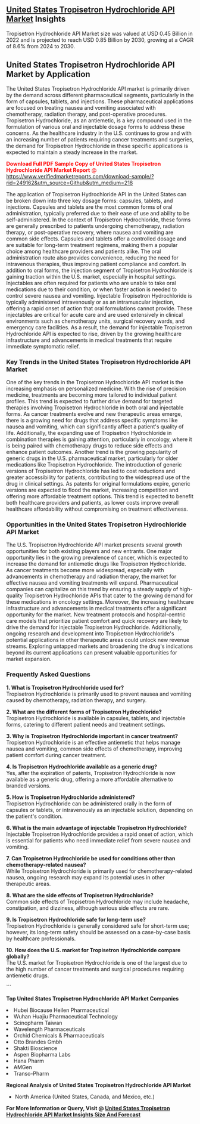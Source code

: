<h2><a href="https://www.verifiedmarketreports.com/download-sample/?rid=249162&amp;utm_source=Github&amp;utm_medium=218" target="_blank">United States Tropisetron Hydrochloride API Market</a> Insights</h2><p>Tropisetron Hydrochloride API Market size was valued at USD 0.45 Billion in 2022 and is projected to reach USD 0.85 Billion by 2030, growing at a CAGR of 8.6% from 2024 to 2030.</p><p> <h2>United States Tropisetron Hydrochloride API Market by Application</h2> <p>The United States Tropisetron Hydrochloride API market is primarily driven by the demand across different pharmaceutical segments, particularly in the form of capsules, tablets, and injections. These pharmaceutical applications are focused on treating nausea and vomiting associated with chemotherapy, radiation therapy, and post-operative procedures. Tropisetron Hydrochloride, as an antiemetic, is a key compound used in the formulation of various oral and injectable dosage forms to address these concerns. As the healthcare industry in the U.S. continues to grow and with an increasing number of patients requiring cancer treatments and surgeries, the demand for Tropisetron Hydrochloride in these specific applications is expected to maintain a steady increase in the market. <p><span class=""><span style="color: #ff0000;"><strong>Download Full PDF Sample Copy of United States Tropisetron Hydrochloride API Market Report</strong> @ </span><a href="https://www.verifiedmarketreports.com/download-sample/?rid=249162&amp;utm_source=Github&amp;utm_medium=218" target="_blank">https://www.verifiedmarketreports.com/download-sample/?rid=249162&amp;utm_source=Github&amp;utm_medium=218</a></span></p></p> <p>The application of Tropisetron Hydrochloride API in the United States can be broken down into three key dosage forms: capsules, tablets, and injections. Capsules and tablets are the most common forms of oral administration, typically preferred due to their ease of use and ability to be self-administered. In the context of Tropisetron Hydrochloride, these forms are generally prescribed to patients undergoing chemotherapy, radiation therapy, or post-operative recovery, where nausea and vomiting are common side effects. Capsules and tablets offer a controlled dosage and are suitable for long-term treatment regimens, making them a popular choice among healthcare providers and patients alike. The oral administration route also provides convenience, reducing the need for intravenous therapies, thus improving patient compliance and comfort. In addition to oral forms, the injection segment of Tropisetron Hydrochloride is gaining traction within the U.S. market, especially in hospital settings. Injectables are often required for patients who are unable to take oral medications due to their condition, or when faster action is needed to control severe nausea and vomiting. Injectable Tropisetron Hydrochloride is typically administered intravenously or as an intramuscular injection, offering a rapid onset of action that oral formulations cannot provide. These injectables are critical for acute care and are used extensively in clinical environments such as chemotherapy units, surgical recovery wards, and emergency care facilities. As a result, the demand for injectable Tropisetron Hydrochloride API is expected to rise, driven by the growing healthcare infrastructure and advancements in medical treatments that require immediate symptomatic relief.</p> <h3>Key Trends in the United States Tropisetron Hydrochloride API Market</h3> <p>One of the key trends in the Tropisetron Hydrochloride API market is the increasing emphasis on personalized medicine. With the rise of precision medicine, treatments are becoming more tailored to individual patient profiles. This trend is expected to further drive demand for targeted therapies involving Tropisetron Hydrochloride in both oral and injectable forms. As cancer treatments evolve and new therapeutic areas emerge, there is a growing need for drugs that address specific symptoms like nausea and vomiting, which can significantly affect a patient's quality of life. Additionally, the expanding use of Tropisetron Hydrochloride in combination therapies is gaining attention, particularly in oncology, where it is being paired with chemotherapy drugs to reduce side effects and enhance patient outcomes. Another trend is the growing popularity of generic drugs in the U.S. pharmaceutical market, particularly for older medications like Tropisetron Hydrochloride. The introduction of generic versions of Tropisetron Hydrochloride has led to cost reductions and greater accessibility for patients, contributing to the widespread use of the drug in clinical settings. As patents for original formulations expire, generic versions are expected to flood the market, increasing competition and offering more affordable treatment options. This trend is expected to benefit both healthcare providers and patients, as lower costs improve overall healthcare affordability without compromising on treatment effectiveness.</p> <h3>Opportunities in the United States Tropisetron Hydrochloride API Market</h3> <p>The U.S. Tropisetron Hydrochloride API market presents several growth opportunities for both existing players and new entrants. One major opportunity lies in the growing prevalence of cancer, which is expected to increase the demand for antiemetic drugs like Tropisetron Hydrochloride. As cancer treatments become more widespread, especially with advancements in chemotherapy and radiation therapy, the market for effective nausea and vomiting treatments will expand. Pharmaceutical companies can capitalize on this trend by ensuring a steady supply of high-quality Tropisetron Hydrochloride APIs that cater to the growing demand for these medications in oncology settings. Moreover, the increasing healthcare infrastructure and advancements in medical treatments offer a significant opportunity for the market. New treatment protocols and hospital-centric care models that prioritize patient comfort and quick recovery are likely to drive the demand for injectable Tropisetron Hydrochloride. Additionally, ongoing research and development into Tropisetron Hydrochloride's potential applications in other therapeutic areas could unlock new revenue streams. Exploring untapped markets and broadening the drug's indications beyond its current applications can present valuable opportunities for market expansion.</p> <h3>Frequently Asked Questions</h3> <p><strong>1. What is Tropisetron Hydrochloride used for?</strong><br> Tropisetron Hydrochloride is primarily used to prevent nausea and vomiting caused by chemotherapy, radiation therapy, and surgery.</p> <p><strong>2. What are the different forms of Tropisetron Hydrochloride?</strong><br> Tropisetron Hydrochloride is available in capsules, tablets, and injectable forms, catering to different patient needs and treatment settings.</p> <p><strong>3. Why is Tropisetron Hydrochloride important in cancer treatment?</strong><br> Tropisetron Hydrochloride is an effective antiemetic that helps manage nausea and vomiting, common side effects of chemotherapy, improving patient comfort during cancer treatment.</p> <p><strong>4. Is Tropisetron Hydrochloride available as a generic drug?</strong><br> Yes, after the expiration of patents, Tropisetron Hydrochloride is now available as a generic drug, offering a more affordable alternative to branded versions.</p> <p><strong>5. How is Tropisetron Hydrochloride administered?</strong><br> Tropisetron Hydrochloride can be administered orally in the form of capsules or tablets, or intravenously as an injectable solution, depending on the patient's condition.</p> <p><strong>6. What is the main advantage of injectable Tropisetron Hydrochloride?</strong><br> Injectable Tropisetron Hydrochloride provides a rapid onset of action, which is essential for patients who need immediate relief from severe nausea and vomiting.</p> <p><strong>7. Can Tropisetron Hydrochloride be used for conditions other than chemotherapy-related nausea?</strong><br> While Tropisetron Hydrochloride is primarily used for chemotherapy-related nausea, ongoing research may expand its potential uses in other therapeutic areas.</p> <p><strong>8. What are the side effects of Tropisetron Hydrochloride?</strong><br> Common side effects of Tropisetron Hydrochloride may include headache, constipation, and dizziness, although serious side effects are rare.</p> <p><strong>9. Is Tropisetron Hydrochloride safe for long-term use?</strong><br> Tropisetron Hydrochloride is generally considered safe for short-term use; however, its long-term safety should be assessed on a case-by-case basis by healthcare professionals.</p> <p><strong>10. How does the U.S. market for Tropisetron Hydrochloride compare globally?</strong><br> The U.S. market for Tropisetron Hydrochloride is one of the largest due to the high number of cancer treatments and surgical procedures requiring antiemetic drugs.</p> ```</p><p><strong>Top United States Tropisetron Hydrochloride API Market Companies</strong></p><div data-test-id=""><p><li>Hubei Biocause Heilen Pharmaceutical</li><li> Wuhan Huajiu Pharmaceutical Technology</li><li> Scinopharm Taiwan</li><li> Wavelength Pharmaceuticals</li><li> Orchid Chemicals & Pharmaceuticals</li><li> Otto Brandes Gmbh</li><li> Shakti Bioscience</li><li> Aspen Biopharma Labs</li><li> Hana Pharm</li><li> AMGen</li><li> Transo-Pharm</li></p><div><strong>Regional Analysis of&nbsp;United States Tropisetron Hydrochloride API Market</strong></div><ul><li dir="ltr"><p dir="ltr">North America&nbsp;(United States, Canada, and Mexico, etc.)</p></li></ul><p><strong>For More Information or Query, Visit @&nbsp;</strong><strong><a href="https://www.verifiedmarketreports.com/product/tropisetron-hydrochloride-api-market/?utm_source=Github&amp;utm_medium=218" target="_blank">United States Tropisetron Hydrochloride API Market Insights Size And Forecast</a></strong></p></div>
